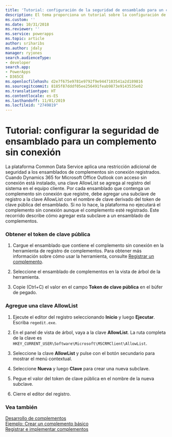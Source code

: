 ```yaml
---
title: 'Tutorial: configuración de la seguridad de ensamblado para un complemento sin conexión (Common Data Service) | Microsoft Docs'
description: El tema proporciona un tutorial sobre la configuración de la seguridad de ensamblado para un complemento sin conexión.
ms.custom: ''
ms.date: 10/31/2018
ms.reviewer: ''
ms.service: powerapps
ms.topic: article
author: sriharibs
ms.author: jdaly
manager: ryjones
search.audienceType:
- developer
search.app:
- PowerApps
- D365CE
ms.openlocfilehash: d2e7f675e9781e9792f9e9447103541a2d189816
ms.sourcegitcommit: 8185f87dddf05ee256491feab9873e9143535e02
ms.translationtype: HT
ms.contentlocale: es-ES
ms.lasthandoff: 11/01/2019
ms.locfileid: "2749819"
---
```

# <a name="walkthrough-configure-assembly-security-for-an-offline-plug-in"></a>Tutorial: configurar la seguridad de ensamblado para un complemento sin conexión

La plataforma Common Data Service aplica una restricción adicional de seguridad a los ensamblados de complementos sin conexión registrados. Cuando Dynamics 365 for Microsoft Office Outlook con acceso sin conexión está instalado, una clave AllowList se agrega al registro del sistema en el equipo cliente. Por cada ensamblado que contenga un complemento sin conexión que registre, debe agregar una subclave de registro a la clave AllowList con el nombre de clave derivado del token de clave pública del ensamblado. Si no lo hace, la plataforma no ejecutará el complemento sin conexión aunque el complemento esté registrado. Este recorrido describe cómo agregar esta subclave a un ensamblado de complementos.  
  
### <a name="get-the-public-key-token"></a>Obtener el token de clave pública  
  
1.  Cargue el ensamblado que contiene el complemento sin conexión en la herramienta de registro de complementos. Para obtener más información sobre cómo usar la herramienta, consulte [Registrar un complemento](../register-plug-in.md).  
  
2.  Seleccione el ensamblado de complementos en la vista de árbol de la herramienta.  
  
3.  Copie (Ctrl+C) el valor en el campo **Token de clave pública** en el búfer de pegado.  
  
### <a name="add-an-allowlist-key"></a>Agregue una clave AllowList  
  
1.  Ejecute el editor del registro seleccionando **Inicio** y luego **Ejecutar**. Escriba `regedit.exe`.  
  
2.  En el panel de vista de árbol, vaya a la clave **AllowList**. La ruta completa de la clave es `HKEY_CURRENT_USER\Software\Microsoft\MSCRMClient\AllowList`.  
  
3.  Seleccione la clave **AllowList** y pulse con el botón secundario para mostrar el menú contextual.  
  
4.  Seleccione **Nueva** y luego **Clave** para crear una nueva subclave.  
  
5.  Pegue el valor del token de clave pública en el nombre de la nueva subclave.  
  
6.  Cierre el editor del registro.  
  
### <a name="see-also"></a>Vea también  
 [Desarrollo de complementos](/dynamics365/customer-engagement/developer/plugin-development)   
 [Ejemplo: Crear un complemento básico](../org-service/samples/basic-followup-plugin.md)   
 [Registrar e implementar complementos](/dynamics365/customer-engagement/developer/register-deploy-plugins)